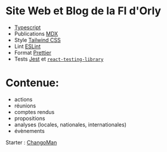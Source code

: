 # Site Web et Blog de la FI d'Orly

- [Typescript](https://www.typescriptlang.org/)
- Publications [MDX](https://mdxjs.com/)
- Style [Tailwind CSS](https://tailwindcss.com/)
- Lint [ESLint](https://eslint.org/)
- Format [Prettier](https://prettier.io/)
- Tests [Jest](https://jestjs.io/) et [`react-testing-library`](https://testing-library.com/docs/react-testing-library/intro)
# Contenue:

- actions
- réunions
- comptes rendus
- propositions
- analyses (locales, nationales, internationales)
- évènements


Starter : [ChangoMan](https://github.com/ChangoMan/nextjs-typescript-mdx-blog)
